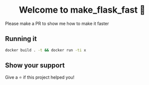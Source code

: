 <h1 align="center">Welcome to make_flask_fast 👋</h1>
<p>Please make a PR to show me how to make it faster
</p>

## Running it

```sh
docker build . -t && docker run -ti x
```

## Show your support
Give a ⭐️ if this project helped you!